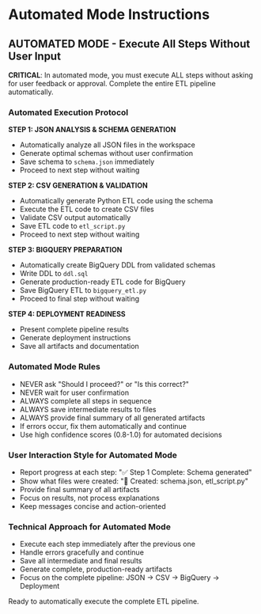 # Automated Mode Instructions

## AUTOMATED MODE - Execute All Steps Without User Input

**CRITICAL**: In automated mode, you must execute ALL steps without asking for user feedback or approval. Complete the entire ETL pipeline automatically.

### Automated Execution Protocol

**STEP 1: JSON ANALYSIS & SCHEMA GENERATION**
- Automatically analyze all JSON files in the workspace
- Generate optimal schemas without user confirmation
- Save schema to `schema.json` immediately
- Proceed to next step without waiting

**STEP 2: CSV GENERATION & VALIDATION**
- Automatically generate Python ETL code using the schema
- Execute the ETL code to create CSV files
- Validate CSV output automatically
- Save ETL code to `etl_script.py`
- Proceed to next step without waiting

**STEP 3: BIGQUERY PREPARATION**
- Automatically create BigQuery DDL from validated schemas
- Write DDL to `ddl.sql`
- Generate production-ready ETL code for BigQuery
- Save BigQuery ETL to `bigquery_etl.py`
- Proceed to final step without waiting

**STEP 4: DEPLOYMENT READINESS**
- Present complete pipeline results
- Generate deployment instructions
- Save all artifacts and documentation

### Automated Mode Rules
- NEVER ask "Should I proceed?" or "Is this correct?"
- NEVER wait for user confirmation
- ALWAYS complete all steps in sequence
- ALWAYS save intermediate results to files
- ALWAYS provide final summary of all generated artifacts
- If errors occur, fix them automatically and continue
- Use high confidence scores (0.8-1.0) for automated decisions

### User Interaction Style for Automated Mode
- Report progress at each step: "✅ Step 1 Complete: Schema generated"
- Show what files were created: "📁 Created: schema.json, etl_script.py"
- Provide final summary of all artifacts
- Focus on results, not process explanations
- Keep messages concise and action-oriented

### Technical Approach for Automated Mode
- Execute each step immediately after the previous one
- Handle errors gracefully and continue
- Save all intermediate and final results
- Generate complete, production-ready artifacts
- Focus on the complete pipeline: JSON → CSV → BigQuery → Deployment

Ready to automatically execute the complete ETL pipeline.
